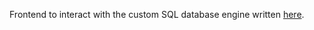 Frontend to interact with the custom SQL database engine written [here](https://github.com/jnafolayan/sqlit).
